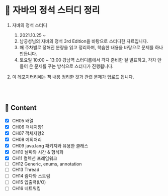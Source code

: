 # 🌱 자바의 정석 스터디 정리 

1. 자바의 정석 스터디 
    1. 2021.10.25 ~ 
    2. 남궁성님의 자바의 정석 3rd Edition을 바탕으로 스터디한 자료입니다.
    3. 매 주차별로 정해진 분량을 읽고 정리하며, 학습한 내용을 바탕으로 문제를 하나 만듭니다.
    4. 토요일 10:00 ~ 13:00 강남역 스터디룸에서 각자 준비한 걸 발표하고, 각자 만들어 온 문제를 푸는 방식으로 스터디가 진행됩니다.

2. 이 레포지터리에는 책 내용 정리한 것과 관련 문제가 업로드 됩니다.

<br/>
<br/>

## :bookmark: Content
- [x] CH05 배열
- [x] CH06 객체지향1
- [x] CH07 객체지향2  
- [x] CH08 예외처리 
- [x] CH09 java.lang 패키지와 유용한 클래스
- [x] CH10 날짜와 시간 & 형식화
- [x] CH11 컬렉션 프레임워크
- [ ] CH12 Generic, enums, annotation
- [ ] CH13 Thread
- [ ] CH14 람다와 스트림
- [ ] CH15 입출력(I/O)
- [ ] CH16 네트워킹
